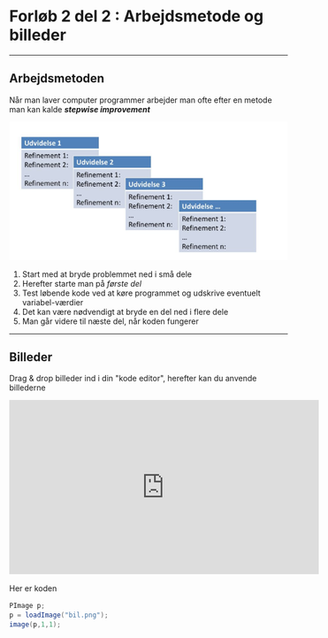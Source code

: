 # Forløb 2 del 2 : Arbejdsmetode og billeder

------------------------------------------------

## Arbejdsmetoden

Når man laver computer programmer arbejder man ofte efter en metode man kan kalde ***stepwise improvement***

![stepwise improvement](stepwise.png)

1. Start med at bryde problemmet ned i små dele
2. Herefter starte man på *første del*
3. Test løbende kode ved at køre programmet og udskrive eventuelt variabel-værdier
4. Det kan være nødvendigt at bryde en del ned i flere dele
5. Man går videre til næste del, når koden fungerer

------------------------------------------------

## Billeder 

Drag & drop billeder ind i din "kode editor", herefter kan du anvende billederne

<iframe width="560" height="315" src="https://www.youtube.com/embed/0m_akNzgTNI" title="YouTube video player" frameborder="0" allow="accelerometer; autoplay; clipboard-write; encrypted-media; gyroscope; picture-in-picture" allowfullscreen></iframe>

Her er koden

```java
PImage p;
p = loadImage("bil.png");
image(p,1,1);

```
